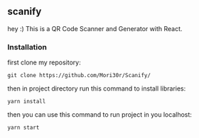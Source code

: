
## **scanify**

hey :) This is a QR Code Scanner and Generator with React.

### **Installation**

first clone my repository:
```
git clone https://github.com/Mori30r/Scanify/
```
then in project directory run this command to install libraries:
```
yarn install
```
then you can use this command to run project in you localhost:
```
yarn start
```